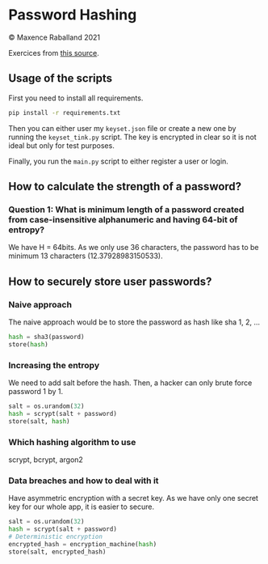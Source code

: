 # Password Hashing

&copy; Maxence Raballand 2021

Exercices from [this source](https://vqhuy.github.io/teaching/crypto/td5).

## Usage of the scripts

First you need to install all requirements.

```bash
pip install -r requirements.txt 
```

Then you can either user my `keyset.json` file or create a new one by running the `keyset_tink.py` script. The key is encrypted in clear so it is not ideal but only for test purposes.

Finally, you run the `main.py` script to either register a user or login.

## How to calculate the strength of a password?

### **Question 1**: What is minimum length of a password created from case-insensitive alphanumeric and having 64-bit of entropy?

We have H = 64bits. As we only use 36 characters, the password has to be minimum 13 characters (12.37928983150533).

## How to securely store user passwords?

### Naive approach

The naive approach would be to store the password as hash like sha 1, 2, ...

```py
hash = sha3(password)
store(hash)
```

### Increasing the entropy

We need to add salt before the hash. Then, a hacker can only brute force password 1 by 1.

```py
salt = os.urandom(32)
hash = scrypt(salt + password)
store(salt, hash)
```

### Which hashing algorithm to use

scrypt, bcrypt, argon2

### Data breaches and how to deal with it

Have asymmetric encryption with a secret key. As we have only one secret key for our whole app, it is easier to secure.

```py
salt = os.urandom(32)
hash = scrypt(salt + password)
# Deterministic encryption
encrypted_hash = encryption_machine(hash)
store(salt, encrypted_hash)
```
